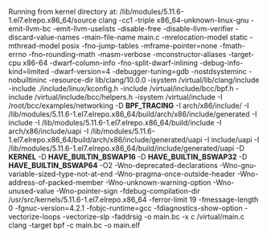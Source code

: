 Running from kernel directory at: /lib/modules/5.11.6-1.el7.elrepo.x86_64/source
clang -cc1 -triple x86_64-unknown-linux-gnu -emit-llvm-bc -emit-llvm-uselists -disable-free -disable-llvm-verifier -discard-value-names -main-file-name main.c -mrelocation-model static -mthread-model posix -fno-jump-tables -mframe-pointer=none -fmath-errno -fno-rounding-math -masm-verbose -mconstructor-aliases -target-cpu x86-64 -dwarf-column-info -fno-split-dwarf-inlining -debug-info-kind=limited -dwarf-version=4 -debugger-tuning=gdb -nostdsysteminc -nobuiltininc -resource-dir lib/clang/10.0.0 -isystem /virtual/lib/clang/include -include ./include/linux/kconfig.h -include /virtual/include/bcc/bpf.h -include /virtual/include/bcc/helpers.h -isystem /virtual/include -I /root/bcc/examples/networking -D __BPF_TRACING__ -I arch/x86/include/ -I /lib/modules/5.11.6-1.el7.elrepo.x86_64/build/arch/x86/include/generated -I include -I /lib/modules/5.11.6-1.el7.elrepo.x86_64/build/include -I arch/x86/include/uapi -I /lib/modules/5.11.6-1.el7.elrepo.x86_64/build/arch/x86/include/generated/uapi -I include/uapi -I /lib/modules/5.11.6-1.el7.elrepo.x86_64/build/include/generated/uapi -D __KERNEL__ -D __HAVE_BUILTIN_BSWAP16__ -D __HAVE_BUILTIN_BSWAP32__ -D __HAVE_BUILTIN_BSWAP64__ -O2 -Wno-deprecated-declarations -Wno-gnu-variable-sized-type-not-at-end -Wno-pragma-once-outside-header -Wno-address-of-packed-member -Wno-unknown-warning-option -Wno-unused-value -Wno-pointer-sign -fdebug-compilation-dir /usr/src/kernels/5.11.6-1.el7.elrepo.x86_64 -ferror-limit 19 -fmessage-length 0 -fgnuc-version=4.2.1 -fobjc-runtime=gcc -fdiagnostics-show-option -vectorize-loops -vectorize-slp -faddrsig -o main.bc -x c /virtual/main.c
clang -target bpf -c main.bc -o main.elf

